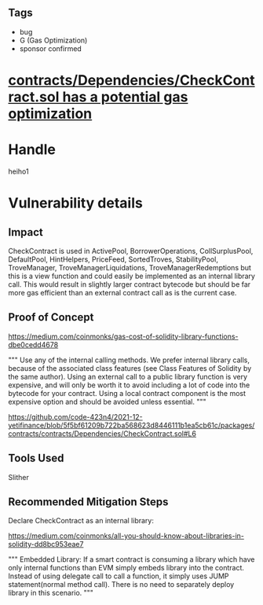 ## Tags

- bug
- G (Gas Optimization)
- sponsor confirmed

# [contracts/Dependencies/CheckContract.sol has a potential gas optimization](https://github.com/code-423n4/2021-12-yetifinance-findings/issues/189) 

# Handle

heiho1


# Vulnerability details

## Impact

CheckContract is used in ActivePool, BorrowerOperations, CollSurplusPool, DefaultPool, HintHelpers, PriceFeed, SortedTroves, StabilityPool, TroveManager, TroveManagerLiquidations, TroveManagerRedemptions but this is a view function and could easily be
implemented as an internal library call.  This would result in slightly larger contract bytecode but should be far more gas efficient than an external contract call as is the current case.

## Proof of Concept

https://medium.com/coinmonks/gas-cost-of-solidity-library-functions-dbe0cedd4678

"""
Use any of the internal calling methods. We prefer internal library calls, because of the associated class features (see Class Features of Solidity by the same author).
Using an external call to a public library function is very expensive, and will only be worth it to avoid including a lot of code into the bytecode for your contract.
Using a local contract component is the most expensive option and should be avoided unless essential.
"""

https://github.com/code-423n4/2021-12-yetifinance/blob/5f5bf61209b722ba568623d8446111b1ea5cb61c/packages/contracts/contracts/Dependencies/CheckContract.sol#L6

## Tools Used

Slither

## Recommended Mitigation Steps

Declare CheckContract as an internal library:

https://medium.com/coinmonks/all-you-should-know-about-libraries-in-solidity-dd8bc953eae7

"""
Embedded Library: If a smart contract is consuming a library which have only internal functions than EVM simply embeds library into the contract. Instead of using delegate call to call a function, it simply uses JUMP statement(normal method call). There is no need to separately deploy library in this scenario.
"""

